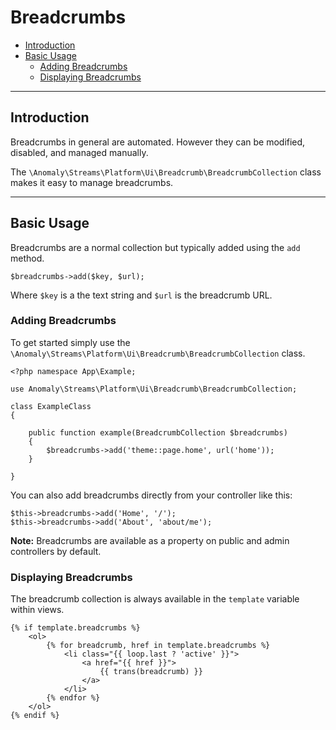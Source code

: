 # Breadcrumbs

- [Introduction](#introduction)
- [Basic Usage](#basic-usage)
	- [Adding Breadcrumbs](#adding-breadcrumbs)
	- [Displaying Breadcrumbs](#displaying-breadcrumbs)

<hr>

<a name="introduction"></a>
## Introduction

Breadcrumbs in general are automated. However they can be modified, disabled, and managed manually.

The `\Anomaly\Streams\Platform\Ui\Breadcrumb\BreadcrumbCollection` class makes it easy to manage breadcrumbs.

<hr>

<a name="basic-usage"></a>
## Basic Usage

Breadcrumbs are a normal collection but typically added using the `add` method.

	$breadcrumbs->add($key, $url);

Where `$key` is a the text string and `$url` is the breadcrumb URL.

<a name="adding-breadcrumbs"></a>
### Adding Breadcrumbs

To get started simply use the `\Anomaly\Streams\Platform\Ui\Breadcrumb\BreadcrumbCollection` class.

	<?php namespace App\Example;

	use Anomaly\Streams\Platform\Ui\Breadcrumb\BreadcrumbCollection;

	class ExampleClass
	{

		public function example(BreadcrumbCollection $breadcrumbs)
		{
			$breadcrumbs->add('theme::page.home', url('home'));
		}

	}

You can also add breadcrumbs directly from your controller like this:

    $this->breadcrumbs->add('Home', '/');
    $this->breadcrumbs->add('About', 'about/me');

<div class="alert alert-info">
<strong>Note:</strong> Breadcrumbs are available as a property on public and admin controllers by default.
</div>

<a name="displaying-breadcrumbs"></a>
### Displaying Breadcrumbs

The breadcrumb collection is always available in the `template` variable within views.

	{% if template.breadcrumbs %}
	    <ol>
	        {% for breadcrumb, href in template.breadcrumbs %}
	            <li class="{{ loop.last ? 'active' }}">
	                <a href="{{ href }}">
	                    {{ trans(breadcrumb) }}
	                </a>
	            </li>
	        {% endfor %}
	    </ol>
	{% endif %}
